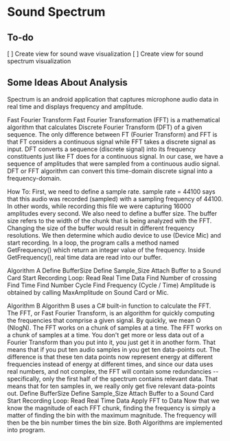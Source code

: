 # Sound Spectrum

## To-do

[ ] Create view for sound wave visualization
[ ] Create view for sound spectrum visualization

## Some Ideas About Analysis

Spectrum is an android application that captures microphone audio data in real time 
and displays frequency and amplitude.

Fast Fourier Transform Fast Fourier Transformation (FFT) is a mathematical algorithm 
that calculates Discrete Fourier Transform (DFT) of a given sequence. The only difference 
between FT (Fourier Transform) and FFT is that FT considers a continuous signal while 
FFT takes a discrete signal as input. DFT converts a sequence (discrete signal) into its 
frequency constituents just like FT does for a continuous signal. In our case, we have 
a sequence of amplitudes that were sampled from a continuous audio signal. DFT or FFT 
algorithm can convert this time-domain discrete signal into a frequency-domain.

How To: First, we need to define a sample rate. sample rate = 44100 says that this audio 
was recorded (sampled) with a sampling frequency of 44100. In other words, while recording 
this file we were capturing 16000 amplitudes every second. We also need to define a buffer size. 
The buffer size refers to the width of the chunk that is being analyzed with the FFT. 
Changing the size of the buffer would result in different frequency resolutions. 
We then determine which audio device to use (Device Mic) and start recording. 
In a loop, the program calls a method named GetFrequency() which return an integer 
value of the frequency. Inside GetFrequency(), real time data are read into our buffer.

Algorithm A Define BufferSize Define Sample_Size Attach Buffer to a Sound Card Start 
Recording Loop: Read Real Time Data Find Number of crossing Find Time Find Number Cycle 
Find Frequency (Cycle / Time) Amplitude is obtained by calling MaxAmplitude on Sound Card or Mic.

Algorithm B Algorithm B uses a C# built-in function to calculate the FFT. The FFT, or Fast Fourier 
Transform, is an algorithm for quickly computing the frequencies that comprise a given signal. 
By quickly, we mean O (NlogN). The FFT works on a chunk of samples at a time. The FFT works 
on a chunk of samples at a time. You don't get more or less data out of a Fourier Transform than 
you put into it, you just get it in another form. That means that if you put ten audio samples 
in you get ten data-points out. The difference is that these ten data points now represent energy 
at different frequencies instead of energy at different times, and since our data uses real numbers, 
and not complex, the FFT will contain some redundancies -- specifically, only the first half 
of the spectrum contains relevant data. That means that for ten samples in, we really only 
get five relevant data-points out. Define BufferSize Define Sample_Size Attach Buffer to a 
Sound Card Start Recording Loop: Read Real Time Data Apply FFT to Data Now that we know the 
magnitude of each FFT chunk, finding the frequency is simply a matter of finding the bin with 
the maximum magnitude. The frequency will then be the bin number times the bin size. 
Both Algorithms are implemented into program.